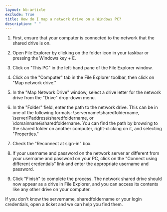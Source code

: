 ```yaml
---
layout: kb-article
exclude: True
title: How do I map a network drive on a Windows PC?
description: " "
---
```

1. First, ensure that your computer is connected to the network that the shared drive is on.

2. Open File Explorer by clicking on the folder icon in your taskbar or pressing the Windows key + E.

3. Click on "This PC" in the left-hand pane of the File Explorer window.

4. Click on the "Computer" tab in the File Explorer toolbar, then click on "Map network drive."

5. In the "Map Network Drive" window, select a drive letter for the network drive from the "Drive" drop-down menu.

6. In the "Folder" field, enter the path to the network drive. This can be in one of the following formats: \servername\sharedfoldername, \serverIPaddress\sharedfoldername, or \domainname\sharedfoldername. You can find the path by browsing to the shared folder on another computer, right-clicking on it, and selecting "Properties."

7. Check the "Reconnect at sign-in" box.

8. If your username and password on the network server ar different from your username and password on your PC, click on the "Connect using different credentials" link and enter the appropriate username and password.

9. Click "Finish" to complete the process. The network shared drive should now appear as a drive in File Explorer, and you can access its contents like any other drive on your computer.

If you don't know the servername, sharedfoldername or your login credentials, open a ticket and we can help you find them.
